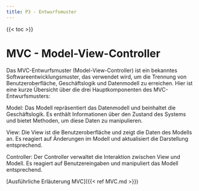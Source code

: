 ```yaml
---
title: P3 - Entwurfsmuster
---
```


{{< toc >}}

# MVC - Model-View-Controller
Das MVC-Entwurfsmuster (Model-View-Controller) ist ein bekanntes Softwareentwicklungsmuster, das verwendet wird, um die Trennung von Benutzeroberfläche, Geschäftslogik und Datenmodell zu erreichen. Hier ist eine kurze Übersicht über die drei Hauptkomponenten des MVC-Entwurfsmusters:

Model: Das Modell repräsentiert das Datenmodell und beinhaltet die Geschäftslogik. Es enthält Informationen über den Zustand des Systems und bietet Methoden, um diese Daten zu manipulieren.

View: Die View ist die Benutzeroberfläche und zeigt die Daten des Modells an. Es reagiert auf Änderungen im Modell und aktualisiert die Darstellung entsprechend.

Controller: Der Controller verwaltet die Interaktion zwischen View und Modell. Es reagiert auf Benutzereingaben und manipuliert das Modell entsprechend.

[Ausführliche Erläuterung MVC]({{< ref MVC.md >}})


